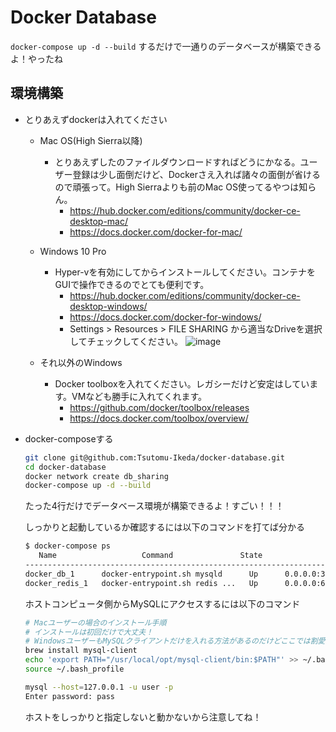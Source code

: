 # Docker Database

`docker-compose up -d --build` するだけで一通りのデータベースが構築できるよ！やったね

## 環境構築
- とりあえずdockerは入れてください
  - Mac OS(High Sierra以降)
    - とりあえずしたのファイルダウンロードすればどうにかなる。ユーザー登録は少し面倒だけど、Dockerさえ入れば諸々の面倒が省けるので頑張って。High Sierraよりも前のMac OS使ってるやつは知らん。
      - https://hub.docker.com/editions/community/docker-ce-desktop-mac/
      - https://docs.docker.com/docker-for-mac/
  - Windows 10 Pro
    - Hyper-vを有効にしてからインストールしてください。コンテナをGUIで操作できるのでとても便利です。
      - https://hub.docker.com/editions/community/docker-ce-desktop-windows/
      - https://docs.docker.com/docker-for-windows/
      - Settings > Resources > FILE SHARING から適当なDriveを選択してチェックしてください。
      ![image](https://user-images.githubusercontent.com/43576650/75431538-5259c900-5990-11ea-808d-ce9d196b4e46.png)


  - それ以外のWindows
    - Docker toolboxを入れてください。レガシーだけど安定はしています。VMなども勝手に入れてくれます。
      - https://github.com/docker/toolbox/releases
      - https://docs.docker.com/toolbox/overview/
- docker-composeする
  ```bash
  git clone git@github.com:Tsutomu-Ikeda/docker-database.git
  cd docker-database
  docker network create db_sharing
  docker-compose up -d --build
  ```

  たった4行だけでデータベース環境が構築できるよ！すごい！！！

  しっかりと起動しているか確認するには以下のコマンドを打てば分かる
  ```bash
  $ docker-compose ps
     Name                   Command               State                 Ports
  -------------------------------------------------------------------------------------------
  docker_db_1      docker-entrypoint.sh mysqld      Up      0.0.0.0:3306->3306/tcp, 33060/tcp
  docker_redis_1   docker-entrypoint.sh redis ...   Up      0.0.0.0:6379->6379/tcp
  ```

  ホストコンピュータ側からMySQLにアクセスするには以下のコマンド
  ```bash
  # Macユーザーの場合のインストール手順
  # インストールは初回だけで大丈夫！
  # WindowsユーザーもMySQLクライアントだけを入れる方法があるのだけどここでは割愛します。
  brew install mysql-client
  echo 'export PATH="/usr/local/opt/mysql-client/bin:$PATH"' >> ~/.bash_profile
  source ~/.bash_profile

  mysql --host=127.0.0.1 -u user -p
  Enter password: pass
  ```
  ホストをしっかりと指定しないと動かないから注意してね！
